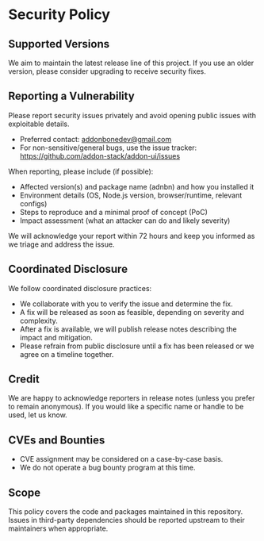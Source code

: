 # Security Policy

## Supported Versions

We aim to maintain the latest release line of this project. If you use an older version, please consider upgrading to receive security fixes.

## Reporting a Vulnerability

Please report security issues privately and avoid opening public issues with exploitable details.

- Preferred contact: addonbonedev@gmail.com
- For non-sensitive/general bugs, use the issue tracker: https://github.com/addon-stack/addon-ui/issues

When reporting, please include (if possible):

- Affected version(s) and package name (adnbn) and how you installed it
- Environment details (OS, Node.js version, browser/runtime, relevant configs)
- Steps to reproduce and a minimal proof of concept (PoC)
- Impact assessment (what an attacker can do and likely severity)

We will acknowledge your report within 72 hours and keep you informed as we triage and address the issue.

## Coordinated Disclosure

We follow coordinated disclosure practices:

- We collaborate with you to verify the issue and determine the fix.
- A fix will be released as soon as feasible, depending on severity and complexity.
- After a fix is available, we will publish release notes describing the impact and mitigation.
- Please refrain from public disclosure until a fix has been released or we agree on a timeline together.

## Credit

We are happy to acknowledge reporters in release notes (unless you prefer to remain anonymous). If you would like a specific name or handle to be used, let us know.

## CVEs and Bounties

- CVE assignment may be considered on a case-by-case basis.
- We do not operate a bug bounty program at this time.

## Scope

This policy covers the code and packages maintained in this repository. Issues in third-party dependencies should be reported upstream to their maintainers when appropriate.
